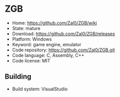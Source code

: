 # ZGB

- Home: https://github.com/Zal0/ZGB/wiki
- State: mature
- Download: https://github.com/Zal0/ZGB/releases
- Platform: Windows
- Keyword: game engine, emulator
- Code repository: https://github.com/Zal0/ZGB.git
- Code language: C, Assembly, C++
- Code license: MIT

## Building

- Build system: VisualStudio
